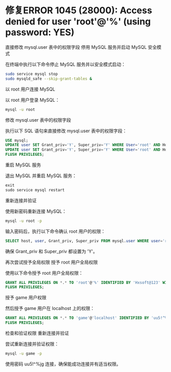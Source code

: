 # 修复ERROR 1045 (28000): Access denied for user 'root'@'%' (using password: YES)
直接修改 mysql.user 表中的权限字段
停用 MySQL 服务并启动 MySQL 安全模式

在终端中执行以下命令停止 MySQL 服务并以安全模式启动：

```bash
sudo service mysql stop
sudo mysqld_safe --skip-grant-tables &
```
以 root 用户连接 MySQL

以 root 用户登录 MySQL：

```bash
mysql -u root
```
修改 mysql.user 表中的权限字段

执行以下 SQL 语句来直接修改 mysql.user 表中的权限字段：

```sql
USE mysql;
UPDATE user SET Grant_priv='Y', Super_priv='Y' WHERE User='root' AND Host='%';
UPDATE user SET Grant_priv='Y', Super_priv='Y' WHERE User='root' AND Host='localhost';
FLUSH PRIVILEGES;
```
重启 MySQL 服务

退出 MySQL 并重启 MySQL 服务：

```sql
exit
sudo service mysql restart
```
重新连接并验证

使用新密码重新连接 MySQL：

```bash
mysql -u root -p
```
输入密码后，执行以下命令确认 root 用户的权限：

```sql
SELECT host, user, Grant_priv, Super_priv FROM mysql.user WHERE user='root';
```
确保 Grant_priv 和 Super_priv 都设置为 'Y'。

再次尝试授予全局权限
授予 root 用户全局权限

使用以下命令授予 root 用户全局权限：

```sql
GRANT ALL PRIVILEGES ON *.* TO 'root'@'%' IDENTIFIED BY 'Hxsoft@123' WITH GRANT OPTION;
FLUSH PRIVILEGES;
```
授予 game 用户权限

然后授予 game 用户在 localhost 上的权限：

```sql
GRANT ALL PRIVILEGES ON *.* TO 'game'@'localhost' IDENTIFIED BY 'uu5!^%jg';
FLUSH PRIVILEGES;
```
检查和验证权限
重新连接并验证

尝试重新连接并验证权限：

```bash
mysql -u game -p
```
使用密码 uu5!^%jg 连接，确保能成功连接并有适当权限。

